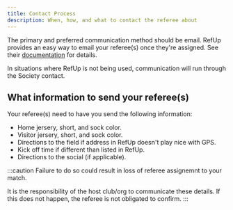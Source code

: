 ```yaml
---
title: Contact Process
description: When, how, and what to contact the referee about
---
```


The primary and preferred communication method should be email. RefUp provides an easy way to email your referee(s) once they're assigned. See their <a href='https://refup.freshdesk.com/support/solutions/articles/44001787764-contacting-officials' target='_blank'>documentation</a> for details.

In situations where RefUp is not being used, communication will run through the Society contact.

## What information to send your referee(s)

Your referee(s) need to have you send the following information:

- Home jersery, short, and sock color.
- Visitor jersery, short, and sock color.
- Directions to the field if address in RefUp doesn't play nice with GPS.
- Kick off time if different than listed in RefUp.
- Directions to the social (if applicable).

:::caution
Failure to do so could result in loss of referee assignemnt to your match.

It is the responsibility of the host club/org to communicate these details. If this does not happen, the referee is not obligated to confirm.
:::
